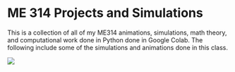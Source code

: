# ME 314 Projects and Simulations 

This is a collection of all of my ME314 animations, simulations, math theory, and computational work done in Python done in Google Colab. The following include some of the simulations and animations done in this class. 

![](https://github.com/ME314/videos/jackinbox.gif)